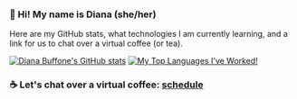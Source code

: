 ### 👋  Hi! My name is Diana (she/her)
Here are my GitHub stats, what technologies I am currently learning, and a link for us to chat over a virtual coffee (or tea).

[![Diana Buffone's GitHub stats](https://github-readme-stats.vercel.app/api?username=Diana20920&theme=tokyonight&show_icons=true&hide_rank=true&hide_title=true&hide=stars,contribs)](https://github.com/anuraghazra/github-readme-stats)
[![My Top Languages I've Worked!](https://github-readme-stats.vercel.app/api/top-langs/?username=Diana20920&layout=compact&theme=tokyonight)](https://github.com/USERNAME/github-readme-stats)
<!-- 
### 🌱 I’m currently learning
- `Docker` | `React` | `Builkite` | `JavaScript` -->

### ☕ Let's chat over a virtual coffee: [schedule](https://calendly.com/diana-pamelaet/coffeeortea)

<!--
**Diana20920/Diana20920** is a ✨ _special_ ✨ repository because its `README.md` (this file) appears on your GitHub profile.
Here are some ideas to get you started:

- 👯 I’m looking to collaborate on ...
- 🤔 I’m looking for help with ...
- 💬 Ask me about ...
### 🔭 I’m currently working on ...
**Sweater Weather**
-  ...
- ⚡ Fun fact: ...
-->
